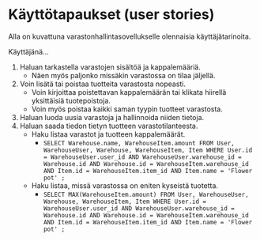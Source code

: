 # Käyttötapaukset (user stories)

Alla on kuvattuna varastonhallintasovellukselle olennaisia käyttäjätarinoita.

Käyttäjänä...

1. Haluan tarkastella varastojen sisältöä ja kappalemääriä.
    - Näen myös paljonko missäkin varastossa on tilaa jäljellä.
2. Voin lisätä tai poistaa tuotteita varastosta nopeasti.
    - Voin kirjoittaa poistettavan kappalemäärän tai klikata hiirellä yksittäisiä tuotepoistoja.
    - Voin myös poistaa kaikki saman tyypin tuotteet varastosta.
3. Haluan luoda uusia varastoja ja hallinnoida niiden tietoja.
4. Haluan saada tiedon tietyn tuotteen varastotilanteesta.
    - Haku listaa varastot ja tuotteen kappalemäärät.
        - `SELECT Warehouse.name, WarehouseItem.amount FROM User, WarehouseUser, Warehouse, WarehouseItem, Item WHERE User.id = WarehouseUser.user_id AND WarehouseUser.warehouse_id = Warehouse.id AND Warehouse.id = WarehouseItem.warehouse_id AND Item.id = WarehouseItem.item_id AND Item.name = 'Flower pot' ;`
    - Haku listaa, missä varastossa on eniten kyseistä tuotetta.
        - `SELECT MAX(WarehouseItem.amount) FROM User, WarehouseUser, Warehouse, WarehouseItem, Item WHERE User.id = WarehouseUser.user_id AND WarehouseUser.warehouse_id = Warehouse.id AND Warehouse.id = WarehouseItem.warehouse_id AND Item.id = WarehouseItem.item_id AND Item.name = 'Flower pot' ;`
